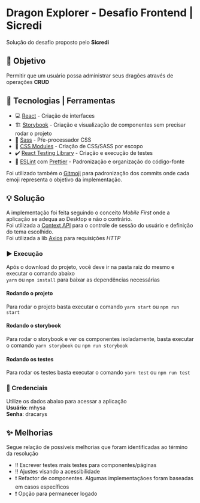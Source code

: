 # Dragon Explorer - Desafio Frontend | Sicredi
Solução do desafio proposto pelo **Sicredi**

## :dart: Objetivo
Permitir que um usuário possa administrar seus dragões através de operações **CRUD**

## :wrench: Tecnologias | Ferramentas
* :computer: [React](https://pt-br.reactjs.org/) - Criação de interfaces
* :building_construction: [Storybook](https://storybook.js.org/)  - Criação e visualização de componentes sem precisar rodar o projeto
* :art: [Sass](https://sass-lang.com/) - Pŕe-processador CSS
* :lipstick: [CSS Modules](https://github.com/css-modules/css-modules) - Criação de CSS/SASS por escopo
* :heavy_check_mark: [React Testing Library](https://testing-library.com/docs/react-testing-library/intro/) - Criação e execução de testes
* :memo: [ESLint](https://eslint.org/) com [Prettier](https://prettier.io/) - Padronização e organização do código-fonte


Foi utilizado também o [Gitmoji](https://gitmoji.dev/) para padronização dos commits onde cada emoji representa o objetivo da implementação.

## :bulb: Solução
A implementação foi feita seguindo o conceito *Mobile First* onde a aplicação se adequa ao Desktop e não o contrário. 
<br/>Foi utilizada a [Context API](https://pt-br.reactjs.org/docs/context.html) para o controle de sessão do usuário e definição do tema escolhido.
<br/>Foi utilizada a lib [Axios](https://github.com/axios/axios) para requisições *HTTP* 

### :arrow_forward: Execução 
Após o download do projeto, você deve ir na pasta raiz do mesmo e executar o comando abaixo
<br />
`yarn`
ou
`npm install` para baixar as dependências necessárias

#### Rodando o projeto
Para rodar o projeto basta executar o comando `yarn start` ou `npm run start`

#### Rodando o storybook
Para rodar o storybook e ver os componentes isoladamente, basta executar o comando `yarn storybook` ou `npm run storybook`

#### Rodando os testes
Para rodar os testes basta executar o comando `yarn test` ou `npm run test`

### :passport_control: Credenciais
Utilize os dados abaixo para acessar a aplicação
<br />
**Usuário**: mhysa
<br />**Senha**: dracarys

## :sparkles: Melhorias
Segue relação de possíveis melhorias que foram identificadas ao término da resolução
* :bangbang: Escrever testes mais testes para componentes/páginas
* :bangbang: Ajustes visando a acessibilidade
* :heavy_exclamation_mark: Refactor de componentes. Algumas implementaçãoes foram baseadas em casos específicos
* :heavy_exclamation_mark: Opção para permanecer logado
